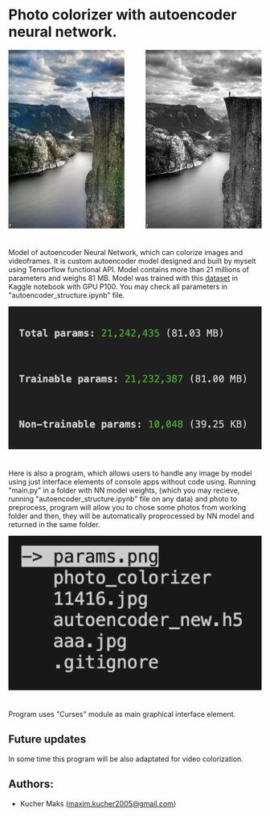 # Photo colorizer with autoencoder neural network.


<div style="display: flex; justify-content: space-between;">
    <img src="c_ex.jpg" alt="Фото 1" style="width: 45.9%;" />
    <img src="ex.jpg" alt="Фото 2" style="width: 45.9%;" />
</div>

#
Model of autoencoder Neural Network, which can colorize images and videoframes. It is custom autoencoder model designed and built by myselt using Tensorflow functional API. Model contains more than 21 millions of parameters and weighs 81 MB. Model was trained with this [dataset](/kaggle/input/landscape-image-colorization) in Kaggle notebook with GPU P100. You may check all parameters in "autoencoder_structure.ipynb" file. 



<div style="display: flex; justify-content: space-between;">
    <img src="params.jpg" alt="Фото 1" style="width: 100%" />
</div>

#
Here is also a program, which allows users to handle any image by model using just interface elements of console apps without code using. Running "main.py" in a folder with NN model weights, (which you may recieve, running "autoencoder_structure.ipynb" file on any data) and photo to preprocess, program will allow you to chose some photos from working folder and then, they will be automatically proprocessed by NN model and returned in the same folder.

<div style="display: flex; justify-content: space-between;">
    <img src="curses.jpg" alt="Фото 1" style="width: 100%" />
</div>

#
Program uses "Curses" module as main graphical interface element. 

## Future updates
In some time this program will be also adaptated for video colorization. 

## Authors:
- Kucher Maks (maxim.kucher2005@gmail.com)
